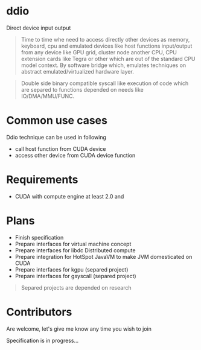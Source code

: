 ddio
====
Direct device input output

> Time to time whe need to access directly other devices as memory, keyboard, cpu and emulated devices like host functions input/output from any device like GPU grid, cluster node another CPU, CPU extension cards like Tegra or other which are out of the standard CPU model context. By software bridge which, emulates techniques on abstract emulated/virtualized hardware layer.

> Double side binary compatible syscall like execution of code which are separed to functions depended on needs like IO/DMA/MMU/FUNC.

Common use cases
================
Ddio technique can be used in following 
- call host function from CUDA device
- access other device from CUDA device function

Requirements
============
* CUDA with compute engine at least 2.0 and 

Plans
=====
- Finish specification
- Prepare interfaces for virtual machine concept
- Prepare interfaces for libdc Distributed compute
- Prepare integration for HotSpot JavaVM to make JVM domesticated on CUDA
- Prepare interfaces for kgpu (separed project)
- Prepare interfaces for gsyscall (separed project)

> Separed projects are depended on research

Contributors
============
Are welcome, let's give me know any time you wish to join



Specification is in progress...
